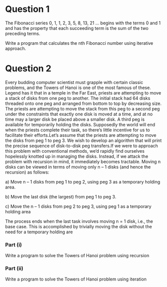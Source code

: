 # Question 1

The Fibonacci series 0, 1, 1, 2, 3, 5, 8, 13, 21 ... begins with the terms 0 and 1 and has the property that each succeeding term is the sum of the two preceding terms.

Write a program that calculates the nth Fibonacci number using iterative approach.


# Question 2

Every budding computer scientist must grapple with certain classic problems, and the Towers of Hanoi is one of the most famous of these. Legend has it that in a temple in the Far East, priests are attempting to move a stack of disks from one peg to another. The initial stack had 64 disks threaded onto one peg and arranged from bottom to top by decreasing size. 
The priests are attempting to move the stack from this peg to a second peg under the constraints that exactly one disk is moved at a time, and at no time may a larger disk be placed above a smaller disk. A third peg is available for temporarily holding the disks. Supposedly the world will end when the priests complete their task, so there’s little incentive for us to facilitate their efforts.Let’s assume that the priests are attempting to move the disks from peg 1 to peg 3. 
We wish to develop an algorithm that will print the precise sequence of disk-to-disk peg transfers.If we were to approach this problem with conventional methods, we’d rapidly find ourselves hopelessly knotted up in managing the disks. Instead, if we attack the problem with recursion in mind, it immediately becomes tractable. Moving n disks can be viewed in terms of moving only n – 1 disks (and hence the recursion) as follows:

a) Move n – 1 disks from peg 1 to peg 2, using peg 3 as a temporary holding area.

b) Move the last disk (the largest) from peg 1 to peg 3.

c) Move the n – 1 disks from peg 2 to peg 3, using peg 1 as a temporary holding area

The process ends when the last task involves moving n = 1 disk, i.e., the base case. This is accomplished by trivially moving the disk without the need for a temporary holding are


### Part (i)

Write a program to solve the Towers of Hanoi problem using recursion

### Part (ii)

Write a program to solve the Towers of Hanoi problem using iteration
